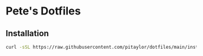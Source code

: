 # Pete's Dotfiles

## Installation

```bash
curl -sSL https://raw.githubusercontent.com/pitaylor/dotfiles/main/install.py | python3
```
